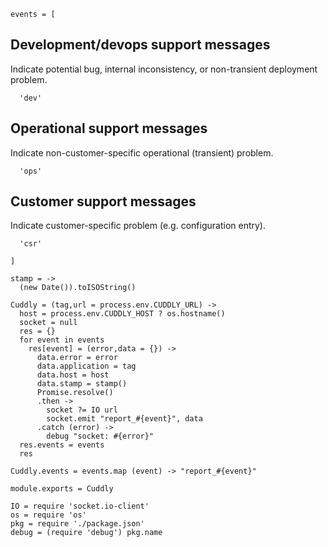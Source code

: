     events = [

Development/devops support messages
-----------------------------------

Indicate potential bug, internal inconsistency, or non-transient deployment problem.

      'dev'

Operational support messages
----------------------------

Indicate non-customer-specific operational (transient) problem.

      'ops'

Customer support messages
-------------------------

Indicate customer-specific problem (e.g. configuration entry).

      'csr'

    ]

    stamp = ->
      (new Date()).toISOString()

    Cuddly = (tag,url = process.env.CUDDLY_URL) ->
      host = process.env.CUDDLY_HOST ? os.hostname()
      socket = null
      res = {}
      for event in events
        res[event] = (error,data = {}) ->
          data.error = error
          data.application = tag
          data.host = host
          data.stamp = stamp()
          Promise.resolve()
          .then ->
            socket ?= IO url
            socket.emit "report_#{event}", data
          .catch (error) ->
            debug "socket: #{error}"
      res.events = events
      res

    Cuddly.events = events.map (event) -> "report_#{event}"

    module.exports = Cuddly

    IO = require 'socket.io-client'
    os = require 'os'
    pkg = require './package.json'
    debug = (require 'debug') pkg.name
